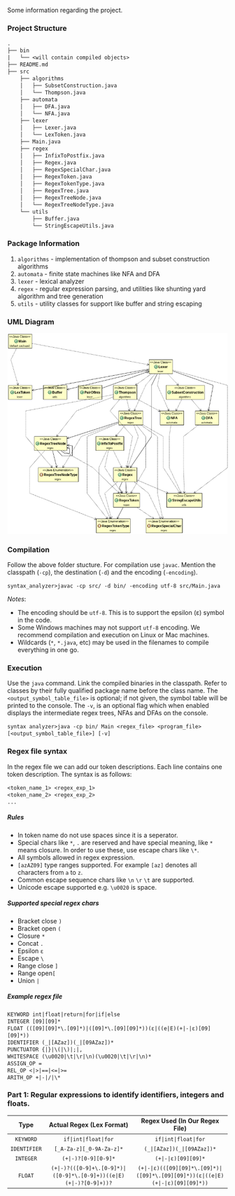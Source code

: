 Some information regarding the project.

### Project Structure 

```
.
├── bin
|   └── <will contain compiled objects>
├── README.md
├── src
    ├── algorithms
    │   ├── SubsetConstruction.java
    │   └── Thompson.java
    ├── automata
    │   ├── DFA.java
    │   └── NFA.java
    ├── lexer
    │   ├── Lexer.java
    │   └── LexToken.java
    ├── Main.java
    ├── regex
    │   ├── InfixToPostfix.java
    │   ├── Regex.java
    │   ├── RegexSpecialChar.java
    │   ├── RegexToken.java
    │   ├── RegexTokenType.java
    │   ├── RegexTree.java
    │   ├── RegexTreeNode.java
    │   └── RegexTreeNodeType.java
    └── utils
        ├── Buffer.java
        └── StringEscapeUtils.java
```

### Package Information

1. `algorithms` - implementation of thompson and subset construction algorithms
2. `automata` - finite state machines like NFA and DFA
3. `lexer` - lexical analyzer
4. `regex` - regular expression parsing, and utilities like shunting yard algorithm and tree generation
5. `utils` - utility classes for support like buffer and string escaping

### UML Diagram

![Image failed to load](./resources/uml/uml.png)

### Compilation

Follow the above folder stucture. For compilation use `javac`. Mention the classpath (`-cp`), the destination (`-d`) and the encoding (`-encoding`).

```
syntax_analyzer>javac -cp src/ -d bin/ -encoding utf-8 src/Main.java
```

*Notes*: 

- The encoding should be `utf-8`. This is to support the epsilon (ε) symbol in the code.
- Some Windows machines may not support `utf-8` encoding. We recommend compilation and execution on Linux or Mac machines.
- Wildcards (`*`, `*.java`, etc) may be used in the filenames to compile everything in one go.

### Execution

Use the `java` command. Link the compiled binaries in the classpath. Refer to classes by their fully qualified package name before the class name. The `<output_symbol_table_file>` is optional; if not given, the symbol table will be printed to the console. The `-v`, is an optional flag which when enabled displays the intermediate regex trees, NFAs and DFAs on the console.

```
syntax analyzer>java -cp bin/ Main <regex_file> <program_file> [<output_symbol_table_file>] [-v]
```
### Regex file syntax

In the regex file we can add our token descriptions. Each line contains one token description. The syntax is as follows:

```
<token_name_1> <regex_exp_1>
<token_name_2> <regex_exp_2>
...
```

##### Rules

- In token name do not use spaces since it is a seperator.
- Special chars like `*`, `.` are reserved and have special meaning, like `*` means closure. In order to use these, use escape chars like `\*`.
- All symbols allowed in regex expression.
- `[azAZ09]` type ranges supported. For example `[az]` denotes all characters from `a` to `z`.
- Common escape sequence chars like `\n` `\r` `\t` are supported.
- Unicode escape supported e.g. `\u0020` is space.

##### Supported special regex chars

- Bracket close `)`
- Bracket open `(`
- Closure `*`
- Concat `.`
- Epsilon `ε`
- Escape `\`
- Range close `]`
- Range open`[`
- Union `|`
    
##### Example regex file

```
KEYWORD int|float|return|for|if|else
INTEGER [09][09]*
FLOAT (([09][09]*\.[09]*)|([09]*\.[09][09]*))(ε|((e|E)(+|-|ε)[09][09]*))
IDENTIFIER (_|[AZaz])(_|[09AZaz])*
PUNCTUATOR {|}|\(|\)|;|,
WHITESPACE (\u0020|\t|\r|\n)(\u0020|\t|\r|\n)*
ASSIGN_OP =
REL_OP <|>|==|<=|>=
ARITH_OP +|-|/|\*
```

### Part 1: Regular expressions to identify identifiers, integers and floats.

| Type | Actual Regex (Lex Format)  | Regex Used (In Our Regex File) |
| :---: | :---: | :---: |
| `KEYWORD` | `if\|int\|float\|for` | `if\|int\|float\|for` |
| `IDENTIFIER` | `[_A-Za-z][_0-9A-Za-z]*` | `(_\|[AZaz])(_\|[09AZaz])*` |
| `INTEGER` | `(+\|-)?[0-9][0-9]*` | `(+\|-\|ε)[09][09]*` |
| `FLOAT` | `(+\|-)?(([0-9]+\.[0-9]*)\|([0-9]*\.[0-9]+))((e\|E)(+\|-)?[0-9]+))?` | `(+\|-\|ε)(([09][09]*\.[09]*)\|([09]*\.[09][09]*))(ε\|((e\|E)(+\|-\|ε)[09][09]*))` |

